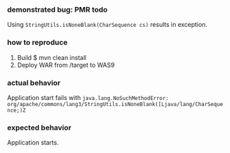 ### demonstrated bug: PMR todo

Using `StringUtils.isNoneBlank(CharSequence cs)` results in exception.

### how to reproduce

1. Build $ mvn clean install
2. Deploy WAR from /target to WAS9

### actual behavior

Application start fails with `java.lang.NoSuchMethodError: org/apache/commons/lang3/StringUtils.isNoneBlank([Ljava/lang/CharSequence;)Z`

### expected behavior

Application starts.
